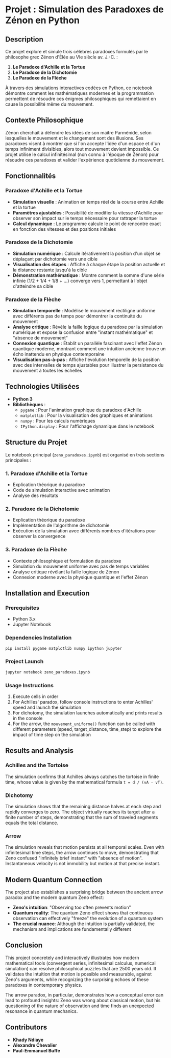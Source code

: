 # Projet : Simulation des Paradoxes de Zénon en Python

## Description

Ce projet explore et simule trois célèbres paradoxes formulés par le philosophe grec Zénon d'Élée au VIe siècle av. J.-C. :

1. **Le Paradoxe d'Achille et la Tortue**
2. **Le Paradoxe de la Dichotomie**
3. **Le Paradoxe de la Flèche**

À travers des simulations interactives codées en Python, ce notebook démontre comment les mathématiques modernes et la programmation permettent de résoudre ces énigmes philosophiques qui remettaient en cause la possibilité même du mouvement.

## Contexte Philosophique

Zénon cherchait à défendre les idées de son maître Parménide, selon lesquelles le mouvement et le changement sont des illusions. Ses paradoxes visent à montrer que si l'on accepte l'idée d'un espace et d'un temps infiniment divisibles, alors tout mouvement devient impossible. Ce projet utilise le calcul infinitésimal (non connu à l'époque de Zénon) pour résoudre ces paradoxes et valider l'expérience quotidienne du mouvement.

## Fonctionnalités

### Paradoxe d'Achille et la Tortue

- **Simulation visuelle** : Animation en temps réel de la course entre Achille et la tortue
- **Paramètres ajustables** : Possibilité de modifier la vitesse d'Achille pour observer son impact sur le temps nécessaire pour rattraper la tortue
- **Calcul dynamique** : Le programme calcule le point de rencontre exact en fonction des vitesses et des positions initiales

### Paradoxe de la Dichotomie

- **Simulation numérique** : Calcule itérativement la position d'un objet se déplaçant par dichotomie vers une cible
- **Visualisation des étapes** : Affiche à chaque étape la position actuelle et la distance restante jusqu'à la cible
- **Démonstration mathématique** : Montre comment la somme d'une série infinie (1/2 + 1/4 + 1/8 + ...) converge vers 1, permettant à l'objet d'atteindre sa cible

### Paradoxe de la Flèche

- **Simulation temporelle** : Modélise le mouvement rectiligne uniforme avec différents pas de temps pour démontrer la continuité du mouvement
- **Analyse critique** : Révèle la faille logique du paradoxe par la simulation numérique et expose la confusion entre "instant mathématique" et "absence de mouvement"
- **Connexion quantique** : Établit un parallèle fascinant avec l'effet Zénon quantique moderne, montrant comment une intuition ancienne trouve un écho inattendu en physique contemporaine
- **Visualisation pas-à-pas** : Affiche l'évolution temporelle de la position avec des intervalles de temps ajustables pour illustrer la persistance du mouvement à toutes les échelles

## Technologies Utilisées

- **Python 3**
- **Bibliothèques** :
  - `pygame` : Pour l'animation graphique du paradoxe d'Achille
  - `matplotlib` : Pour la visualisation des graphiques et animations
  - `numpy` : Pour les calculs numériques
  - `IPython.display` : Pour l'affichage dynamique dans le notebook

## Structure du Projet

Le notebook principal (`zeno_paradoxes.ipynb`) est organisé en trois sections principales :

### 1. Paradoxe d'Achille et la Tortue
- Explication théorique du paradoxe
- Code de simulation interactive avec animation
- Analyse des résultats

### 2. Paradoxe de la Dichotomie
- Explication théorique du paradoxe
- Implémentation de l'algorithme de dichotomie
- Exécution de la simulation avec différents nombres d'itérations pour observer la convergence

### 3. Paradoxe de la Flèche
- Contexte philosophique et formulation du paradoxe
- Simulation du mouvement uniforme avec pas de temps variables
- Analyse critique révélant la faille logique de Zénon
- Connexion moderne avec la physique quantique et l'effet Zénon

## Installation and Execution

### Prerequisites

- Python 3.x
- Jupyter Notebook

### Dependencies Installation

```bash
pip install pygame matplotlib numpy ipython jupyter
```

### Project Launch

```bash
jupyter notebook zeno_paradoxes.ipynb
```

### Usage Instructions

1. Execute cells in order
2. For Achilles' paradox, follow console instructions to enter Achilles' speed and launch the simulation
3. For dichotomy, the simulation launches automatically and prints results in the console
4. For the arrow, the `mouvement_uniforme()` function can be called with different parameters (speed, target_distance, time_step) to explore the impact of time step on the simulation

## Results and Analysis

### Achilles and the Tortoise
The simulation confirms that Achilles always catches the tortoise in finite time, whose value is given by the mathematical formula `t = d / (vA - vT)`.

### Dichotomy
The simulation shows that the remaining distance halves at each step and rapidly converges to zero. The object virtually reaches its target after a finite number of steps, demonstrating that the sum of traveled segments equals the total distance.

### Arrow
The simulation reveals that motion persists at all temporal scales. Even with infinitesimal time steps, the arrow continues to move, demonstrating that Zeno confused "infinitely brief instant" with "absence of motion". Instantaneous velocity is not immobility but motion at that precise instant.

## Modern Quantum Connection

The project also establishes a surprising bridge between the ancient arrow paradox and the modern quantum Zeno effect:

- **Zeno's intuition**: "Observing too often prevents motion"
- **Quantum reality**: The quantum Zeno effect shows that continuous observation can effectively "freeze" the evolution of a quantum system
- **The crucial nuance**: Although the intuition is partially validated, the mechanism and implications are fundamentally different

## Conclusion

This project concretely and interactively illustrates how modern mathematical tools (convergent series, infinitesimal calculus, numerical simulation) can resolve philosophical puzzles that are 2500 years old. It validates the intuition that motion is possible and measurable, against Zeno's arguments, while recognizing the surprising echoes of these paradoxes in contemporary physics.

The arrow paradox, in particular, demonstrates how a conceptual error can lead to profound insights: Zeno was wrong about classical motion, but his questioning of the nature of observation and time finds an unexpected resonance in quantum mechanics.

## Contributors

- **Khady Ndiaye**
- **Alexandre Chevalier** 
- **Paul-Emmanuel Buffe**

